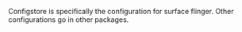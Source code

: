 Configstore is specifically the configuration for surface flinger. Other configurations go in other packages.

